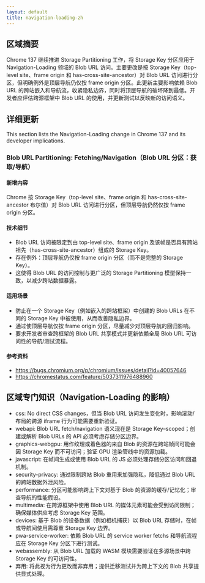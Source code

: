 ```yaml
---
layout: default
title: navigation-loading-zh
---
```


## 区域摘要

Chrome 137 继续推进 Storage Partitioning 工作，将 Storage Key 分区应用于 Navigation-Loading 领域的 Blob URL 访问。主要更改是按 Storage Key（top-level site、frame origin 和 has-cross-site-ancestor）对 Blob URL 访问进行分区，但明确例外是顶层导航仍仅按 frame origin 分区。此更新主要影响依赖 Blob URL 的跨站嵌入和导航流，收紧隐私边界，同时将顶层导航的破坏降到最低。开发者应评估跨源框架中 Blob URL 的使用，并更新测试以反映新的访问语义。

## 详细更新

This section lists the Navigation-Loading change in Chrome 137 and its developer implications.

### Blob URL Partitioning: Fetching/Navigation（Blob URL 分区：获取/导航）

#### 新增内容
Chrome 按 Storage Key（top-level site、frame origin 和 has-cross-site-ancestor 布尔值）对 Blob URL 访问进行分区，但顶层导航仍然仅按 frame origin 分区。

#### 技术细节
- Blob URL 访问被限定到由 top-level site、frame origin 及该帧是否具有跨站祖先（has-cross-site-ancestor）组成的 Storage Key。
- 存在例外：顶层导航仍仅按 frame origin 分区（而不是完整的 Storage Key）。
- 这使得 Blob URL 的访问控制与更广泛的 Storage Partitioning 模型保持一致，以减少跨站数据暴露。

#### 适用场景
- 防止在一个 Storage Key（例如嵌入的跨站框架）中创建的 Blob URLs 在不同的 Storage Key 中被使用，从而改善隐私边界。
- 通过使顶层导航仅按 frame origin 分区，尽量减少对顶层导航的回归影响。
- 要求开发者审查跨框架的 Blob URL 共享模式并更新依赖全局 Blob URL 可访问性的导航/测试流程。

#### 参考资料
- https://bugs.chromium.org/p/chromium/issues/detail?id=40057646
- https://chromestatus.com/feature/5037311976488960

## 区域专门知识（Navigation-Loading 的影响）

- css: No direct CSS changes，但当 Blob URL 访问发生变化时，影响滚动/布局的跨源 iframe 行为可能需要重新验证。
- webapi: Blob URL fetch/navigation 语义现在是 Storage Key–scoped；创建或解析 Blob URLs 的 API 必须考虑存储分区边界。
- graphics-webgpu: 用作纹理或着色器的来自 Blob 的资源在跨站帧间可能会因 Storage Key 而不可访问；验证 GPU 渲染管线中的资源加载。
- javascript: 在帧间生成或使用 Blob URL 的 JS 必须处理存储分区访问和回退机制。
- security-privacy: 通过限制跨站 Blob 重用来加强隐私，降低通过 Blob URL 的跨站数据外泄风险。
- performance: 分区可能影响跨上下文对基于 Blob 的资源的缓存/记忆化；审查导航的性能假设。
- multimedia: 在跨源框架中使用 Blob URL 的媒体元素可能会受到访问限制；确保媒体供应考虑 Storage Key 范围。
- devices: 基于 Blob 的设备数据（例如相机捕获）以 Blob URL 存储时，在帧或导航间使用需尊重 Storage Key 边界。
- pwa-service-worker: 依赖 Blob URL 的 service worker fetchs 和导航流程应在 Storage Key 分区下进行测试。
- webassembly: 从 Blob URL 加载的 WASM 模块需要验证在多源场景中跨 Storage Key 的可访问性。
- 弃用: 将此视为行为更改而非弃用；提供迁移测试并为跨上下文的 Blob 共享提供显式处理。

